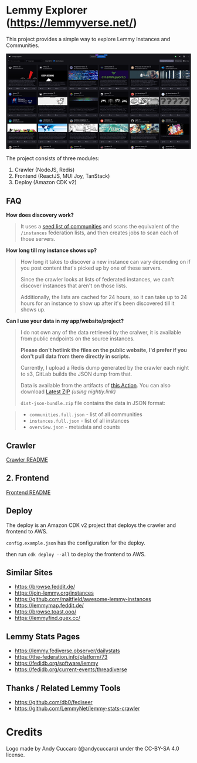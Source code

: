 # Lemmy Explorer (https://lemmyverse.net/)

This project provides a simple way to explore Lemmy Instances and Communities.

![List of Communities](./docs/images/communities.png)

The project consists of three modules:
1. Crawler (NodeJS, Redis)
2. Frontend (ReactJS, MUI Joy, TanStack)
3. Deploy (Amazon CDK v2)

## FAQ

**How does discovery work?**
 > It uses a [seed list of communities](https://github.com/tgxn/lemmy-explorer/blob/main/crawler/src/lib/const.js#L47) and scans the equivalent of the `/instances` federation lists, and then creates jobs to scan each of those servers.

**How long till my instance shows up?**
 > How long it takes to discover a new instance can vary depending on if you post content that's picked up by one of these servers.
 >
 > Since the crawler looks at lists of federated instances, we can't discover instances that aren't on those lists.
 >
 > Additionally, the lists are cached for 24 hours, so it can take up to 24 hours for an instance to show up after it's been discovered till it shows up.

**Can I use your data in my app/website/project?**
 > I do not own any of the data retrieved by the cralwer, it is available from public endpoints on the source instances.
 >
 > **Please don't hotlink the files on the public website, I'd prefer if you don't pull data from there directly in scripts.**
 >
 > Currently, I upload a Redis dump generated by the crawler each night to s3, GitLab builds the JSON dump from that.
 >
 > Data is available from the artifacts of [this Action](https://github.com/tgxn/lemmy-explorer/actions/workflows/package-frontend.yaml).
 > You can also download [Latest ZIP](https://nightly.link/tgxn/lemmy-explorer/workflows/package-frontend.yaml/main/dist-frontend-bundle.zip) _(using nightly.link)_
 >
 > `dist-json-bundle.zip` file contains the data in JSON format:

 > - `communities.full.json` - list of all communities
 > - `instances.full.json` - list of all instances
 > - `overview.json` - metadata and counts


## Crawler
[Crawler README](./crawler/README.md)

## 2. Frontend
[Frontend README](./frontend/README.md)



## Deploy

The deploy is an Amazon CDK v2 project that deploys the crawler and frontend to AWS.

`config.example.json` has the configuration for the deploy.

then run `cdk deploy --all` to deploy the frontend to AWS.




## Similar Sites

- https://browse.feddit.de/
- https://join-lemmy.org/instances
- https://github.com/maltfield/awesome-lemmy-instances
- https://lemmymap.feddit.de/
- https://browse.toast.ooo/
- https://lemmyfind.quex.cc/


## Lemmy Stats Pages
- https://lemmy.fediverse.observer/dailystats
- https://the-federation.info/platform/73
- https://fedidb.org/software/lemmy
- https://fedidb.org/current-events/threadiverse

## Thanks / Related Lemmy Tools

- https://github.com/db0/fediseer
- https://github.com/LemmyNet/lemmy-stats-crawler

# Credits

Logo made by Andy Cuccaro (@andycuccaro) under the CC-BY-SA 4.0 license.

